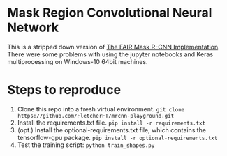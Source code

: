 # Mask Region Convolutional Neural Network

This is a stripped down version of [The FAIR Mask R-CNN Implementation](https://github.com/matterport/Mask_RCNN.git). There were some problems with using the jupyter notebooks and Keras multiprocessing on Windows-10 64bit machines.

# Steps to reproduce
1. Clone this repo into a fresh virtual environment.
```git clone https://github.com/FletcherFT/mrcnn-playground.git```
2. Install the requirements.txt file.
```pip install -r requirements.txt```
2. (opt.) Install the optional-requirements.txt file, which contains the tensorflow-gpu package.
```pip install -r optional-requirements.txt```
3. Test the training script:
```python train_shapes.py```
